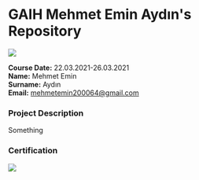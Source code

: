# GAIH Mehmet Emin Aydın's Repository
![](img/newlogo.png)

**Course Date:** 22.03.2021-26.03.2021  
**Name:** Mehmet Emin  
**Surname:** Aydın  
**Email:** mehmetemin200064@gmail.com  
  
### Project Description
Something
### Certification
![](img/TopLearnerCertificate.png)

